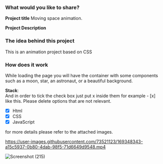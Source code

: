 ### What would you like to share?

**Project title**
Moving space animation.

**Project Description**
### The idea behind this project
This is an animation project based on CSS

### How does it work
While loading the page you will have the container with some components such as a moon, star, an astronaut, or a beautiful background.

**Stack**:  
And in order to tick the check box just put x inside them for example - [x] like this. Please delete options that are not relevant.

- [x] Html
- [x] CSS
- [x] JavaScript

for more details please refer to the attached images.

https://user-images.githubusercontent.com/73521123/169348343-a15c5937-0b80-4dab-98f5-71d6649d9548.mp4

![Screenshot (215)](https://user-images.githubusercontent.com/73521123/169348606-b4f322ef-0597-4f20-849d-4d5fe8739e8b.png)

